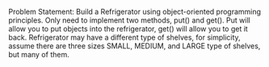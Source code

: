 Problem Statement:
Build a Refrigerator using object-oriented programming principles. 
Only need to implement two methods, put() and get(). 
Put will allow you to put objects into the refrigerator, get() will allow you to get it back. 
Refrigerator may have a different type of shelves, for simplicity, 
assume there are three sizes SMALL, MEDIUM, and LARGE type of shelves, but many of them.
